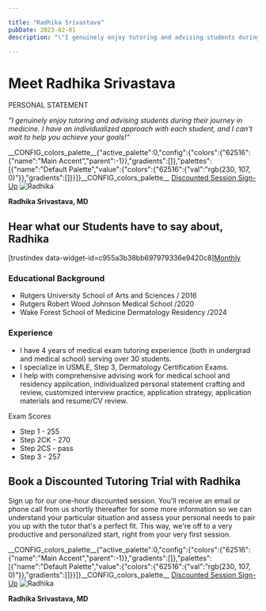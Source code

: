 ```yaml
---

title: "Radhika Srivastava"
pubDate: 2023-02-01
description: "\"I genuinely enjoy tutoring and advising students during their journey in medicine. I have an individualized approach with each student, and I can't wait t"

---
```



# Meet Radhika Srivastava

PERSONAL STATEMENT

_"I genuinely enjoy tutoring and advising students during their journey in medicine. I have an individualized approach with each student, and I can't wait to help you achieve your goals!"_

\_\_CONFIG\_colors\_palette\_\_{"active\_palette":0,"config":{"colors":{"62516":{"name":"Main Accent","parent":-1}},"gradients":\[\]},"palettes":\[{"name":"Default Palette","value":{"colors":{"62516":{"val":"rgb(230, 107, 0)"}},"gradients":\[\]}}\]}\_\_CONFIG\_colors\_palette\_\_ [Discounted Session Sign-Up](/purchase-discounted-session/) ![](https://www.medlearnity.com//images/wp/2023/04/Radhika.webp "Radhika")

**Radhika Srivastava, MD**

## Hear what our Students have to say about, Radhika

\[trustindex data-widget-id=c955a3b38bb697979336e9420c8\][Monthly](#)

### Educational Background

- Rutgers University School of Arts and Sciences / 2016
- Rutgers Robert Wood Johnson Medical School /2020
- Wake Forest School of Medicine Dermatology Residency /2024

### Experience

- I have 4 years of medical exam tutoring experience (both in undergrad and medical school) serving over 30 students.
- I specialize in USMLE, Step 3, Dermatology Certification Exams.
- I help with comprehensive advising work for medical school and residency application, individualized personal statement crafting and review, customized interview practice, application strategy, application materials and resume/CV review.

Exam Scores

- Step 1 - 255
- Step 2CK - 270
- Step 2CS - pass
- Step 3 - 257

## Book a Discounted Tutoring Trial with Radhika

Sign up for our one-hour discounted session. You'll receive an email or phone call from us shortly thereafter for some more information so we can understand your particular situation and assess your personal needs to pair you up with the tutor that's a perfect fit. This way, we're off to a very productive and personalized start, right from your very first session.

\_\_CONFIG\_colors\_palette\_\_{"active\_palette":0,"config":{"colors":{"62516":{"name":"Main Accent","parent":-1}},"gradients":\[\]},"palettes":\[{"name":"Default Palette","value":{"colors":{"62516":{"val":"rgb(230, 107, 0)"}},"gradients":\[\]}}\]}\_\_CONFIG\_colors\_palette\_\_ [Discounted Session Sign-Up](/purchase-discounted-session/) ![](https://www.medlearnity.com//images/wp/2023/04/Radhika.webp "Radhika")

**Radhika Srivastava, MD**
